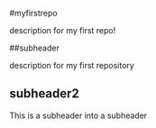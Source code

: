 #myfirstrepo

description for my first repo!


##subheader

description for my first repository

## subheader2

This is a subheader into a subheader